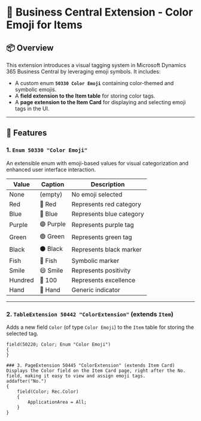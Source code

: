 # 🎨 Business Central Extension - Color Emoji for Items

## 📦 Overview

This extension introduces a visual tagging system in Microsoft Dynamics 365 Business Central by leveraging emoji symbols. It includes:

- A custom enum **`50330 Color Emoji`** containing color-themed and symbolic emojis.
- A **field extension to the Item table** for storing color tags.
- A **page extension to the Item Card** for displaying and selecting emoji tags in the UI.

---

## 🧾 Features

### 1. `Enum 50330 "Color Emoji"`

An extensible enum with emoji-based values for visual categorization and enhanced user interface interaction.

| Value     | Caption         | Description              |
|-----------|------------------|--------------------------|
| None      | (empty)          | No emoji selected        |
| Red       | 🔴 Red           | Represents red category  |
| Blue      | 🔵 Blue          | Represents blue category |
| Purple    | 🟣 Purple         | Represents purple tag    |
| Green     | 🟢 Green          | Represents green tag     |
| Black     | ⚫ Black          | Represents black marker  |
| Fish      | 🐠 Fish           | Symbolic marker          |
| Smile     | 😄 Smile          | Represents positivity    |
| Hundred   | 💯 100            | Represents excellence    |
| Hand      | 🫳 Hand           | Generic indicator        |

---

### 2. `TableExtension 50442 "ColorExtension"` (extends `Item`)

Adds a new field `Color` (of type `Color Emoji`) to the `Item` table for storing the selected tag.

```al
field(50220; Color; Enum "Color Emoji")
{
}

### 3. PageExtension 50445 "ColorExtension" (extends Item Card)
Displays the Color field on the Item Card page, right after the No. field, making it easy to view and assign emoji tags.
addafter("No.")
{
    field(Color; Rec.Color)
    {
        ApplicationArea = All;
    }
}
